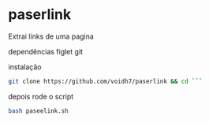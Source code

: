 # paserlink
Extrai links de uma pagina

dependências
figlet
git

instalação 

```bash
git clone https://github.com/voidh7/paserlink && cd ```
```

depois rode o script

```bash
bash paseelink.sh
```
